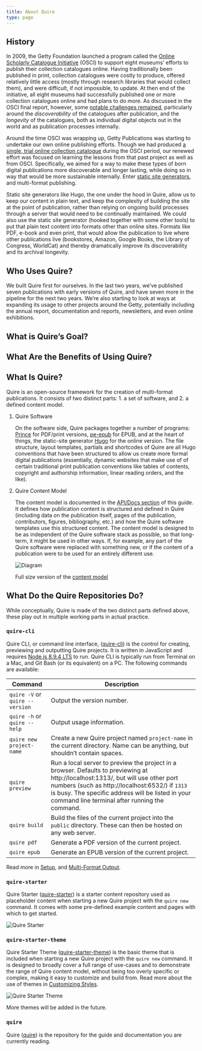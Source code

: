 ```yaml
---
title: About Quire
type: page
---
```


## History

In 2009, the Getty Foundation launched a program called the [Online Scholarly Catalogue Initiative](http://www.getty.edu/foundation/initiatives/past/osci/index.html) (OSCI) to support eight museums’ efforts to publish their collection catalogues online. Having traditionally been published in print, collection catalogues were costly to produce, offered relatively little access (mostly through research libraries that would collect them), and were difficult, if not impossible, to update. At then end of the initiative, all eight museums had successfully published one or more collection catalogues online and had plans to do more. As discussed in the OSCI final report, however, some [notable challenges remained](https://www.getty.edu/publications/osci-report/remaining-challenges/), particularly around the *discoverability* of the catalogues after publication, and the *longevity* of the catalogues, both as individual digital objects out in the world and as publication processes internally.

Around the time OSCI was wrapping up, Getty Publications was starting to undertake our own online publishing efforts. Though we had produced [a single, trial online collection catalogue](http://museumcatalogues.getty.edu/amber/) during the OSCI period, our renewed effort was focused on learning the lessons from that past project as well as from OSCI. Specifically, we aimed for a way to make these types of born digital publications more discoverable and longer lasting, while doing so in way that would be more sustainable internally. Enter [static site generators](https://www.smashingmagazine.com/2015/11/modern-static-website-generators-next-big-thing/), and multi-format publishing.

Static site generators like Hugo, the one under the hood in Quire, allow us to keep our content in plain text, and keep the complexity of building the site at the point of publication, rather than relying on ongoing build processes through a server that would need to be continually maintained. We could also use the static site generator (hooked together with some other tools) to put that plain text content into formats other than online sites. Formats like PDF, e-book and even print, that would allow the publication to live where other publications live (bookstores, Amazon, Google Books, the Library of Congress, WorldCat) and thereby dramatically improve its discoverability and its archival longevity.

## Who Uses Quire?

We built Quire first for ourselves. In the last two years, we’ve published seven publications with early versions of Quire, and have seven more in the pipeline for the next two years. We’re also starting to look at ways at expanding its usage to other projects around the Getty, potentially including the annual report, documentation and reports, newsletters, and even online exhibitions.




## What is Quire’s Goal?

## What Are the Benefits of Using Quire?


## What Is Quire?

Quire is an open-source framework for the creation of multi-format publications. It consists of two distinct parts: 1. a set of software, and 2. a defined content model.

1. Quire Software

    On the software side, Quire packages together a number of programs: [Prince](http://www.princexml.com/) for PDF/print versions, [pe-epub](https://github.com/peoples-e/pe-epub) for EPUB, and at the heart of things, the static-site generator [Hugo](https://gohugo.io/) for the online version. The file structure, layout templates, partials and shortcodes of Quire are all Hugo conventions that have been structured to allow us create more formal digital publications (essentially, dynamic websites that make use of of certain traditional print publication conventions like tables of contents, copyright and authorship information, linear reading orders, and the like).

2. Quire Content Model

    The content model is documented in the [API/Docs section](../api-docs) of this guide. It defines how publication content is structured and defined in Quire (including data on the publication itself, pages of the publication, contributors, figures, bibliography, etc.) and how the Quire software templates use this structured content. The content model is designed to be as independent of the Quire software stack as possible, so that long-term, it might be used in other ways. If, for example, any part of the Quire software were replaced with something new, or if the content of a publication were to be used for an entirely different use.

    ![Diagram](../images/content_model.png)

    Full size version of the [content model](https://github.com/gettypubs/quire-docs/tree/master/content/images/content_model_big.pdf)

## What Do the Quire Repositories Do?

While conceptually, Quire is made of the two distinct parts defined above, these play out in multiple working parts in actual practice.

### `quire-cli`

Quire CLI, or command line interface, ([quire-cli](https://github.com/gettypubs/quire-cli)) is the control for creating, previewing and outputting Quire projects. It is written in JavaScript and requires [Node.js 8.9.4 LTS](https://nodejs.org) to run. Quire CLI is typically run from Terminal on a Mac, and Git Bash (or its equivalent) on a PC. The following commands are available:

| Command | Description |
| -------------- | -------------- |
| `quire -V` or `quire --version` | Output the version number. |
| `quire -h` or `quire --help` | Output usage information. |
| `quire new project-name` | Create a new Quire project named `project-name` in the current directory. Name can be anything, but shouldn’t contain spaces. |
| `quire preview` | Run a local server to preview the project in a browser. Defaults to previewing at http://localhost:1313/, but will use other port numbers (such as http://localhost:6532/) if `1313` is busy. The specific address will be listed in your command line terminal after running the command. |
| `quire build` | Build the files of the current project into the `public` directory. These can then be hosted on any web server. |
| `quire pdf` | Generate a PDF version of the current project. |
| `quire epub` | Generate an EPUB version of the current project. |

Read more in [Setup](content/guide/setup.md), and [Multi-Format Output](content/guide/output.md).

### `quire-starter`

Quire Starter ([quire-starter](https://github.com/gettypubs/quire-starter)) is a starter content repository used as placeholder content when starting a new Quire project with the `quire new` command. It comes with some pre-defined example content and pages with which to get started.

![Quire Starter](../images/quire-file-structure-small.png)

### `quire-starter-theme`

Quire Starter Theme ([quire-starter-theme](https://github.com/gettypubs/quire-starter-theme)) is the basic theme that is included when starting a new Quire project with the `quire new` command. It is designed to broadly cover a full range of use-cases and to demonstrate the range of Quire content model, without being too overly specific or complex, making it easy to customize and build from. Read more about the use of themes in [Customizing Styles](content/guide/styles.md).

![Quire Starter Theme](../images/quire_starter_theme.png)

More themes will be added in the future.

### `quire`

Quire ([quire](https://github.com/gettypubs/quire)) is the repository for the guide and documentation you are currently reading.
